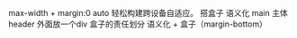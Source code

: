 max-width + margin:0 auto 轻松构建跨设备自适应。
搭盒子
语义化 main 主体
header 外面放一个div 盒子的责任划分
语义化 + 盒子（margin-bottom）
